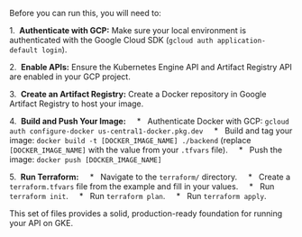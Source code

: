 Before you can run this, you will need to:

1.  **Authenticate with GCP:** Make sure your local environment is authenticated with the Google Cloud SDK (`gcloud auth application-default login`).

2.  **Enable APIs:** Ensure the Kubernetes Engine API and Artifact Registry API are enabled in your GCP project.

3.  **Create an Artifact Registry:** Create a Docker repository in Google Artifact Registry to host your image.

4.  **Build and Push Your Image:**
    *   Authenticate Docker with GCP: `gcloud auth configure-docker us-central1-docker.pkg.dev`
    *   Build and tag your image: `docker build -t [DOCKER_IMAGE_NAME] ./backend` (replace `[DOCKER_IMAGE_NAME]` with the value from your `.tfvars` file).
    *   Push the image: `docker push [DOCKER_IMAGE_NAME]`

5.  **Run Terraform:**
    *   Navigate to the `terraform/` directory.
    *   Create a `terraform.tfvars` file from the example and fill in your values.
    *   Run `terraform init`.
    *   Run `terraform plan`.
    *   Run `terraform apply`.

This set of files provides a solid, production-ready foundation for running your API on GKE.